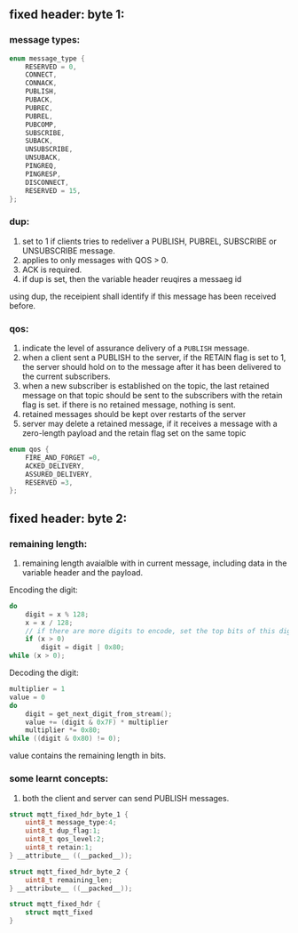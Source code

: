 
## fixed header: byte 1:

### message types:

```c
enum message_type {
    RESERVED = 0,
    CONNECT,
    CONNACK,
    PUBLISH,
    PUBACK,
    PUBREC,
    PUBREL,
    PUBCOMP,
    SUBSCRIBE,
    SUBACK,
    UNSUBSCRIBE,
    UNSUBACK,
    PINGREQ,
    PINGRESP,
    DISCONNECT,
    RESERVED = 15,	
};
```


### dup:

1. set to 1 if clients tries to redeliver a PUBLISH, PUBREL, SUBSCRIBE or UNSUBSCRIBE message.
2. applies to only messages with QOS > 0.
3. ACK is required.
4. if dup is set, then the variable header reuqires a messaeg id

using dup, the receipient shall identify if this message has been received before.

### qos:

1. indicate the level of assurance delivery of a `PUBLISH` message.
2. when a client sent a PUBLISH to the server, if the RETAIN flag is set to 1, the server should hold on to the message after it has been delivered to the current subscribers.
3. when a new subscriber is established on the topic, the last retained message on that topic should be sent to the subscribers with the retain flag is set. if there is no retained message, nothing is sent.
4. retained messages should be kept over restarts of the server
5. server may delete a retained message, if it receives a message with a zero-length payload and the retain flag set on the same topic


```c
enum qos {
    FIRE_AND_FORGET =0,
    ACKED_DELIVERY,
    ASSURED_DELIVERY,
    RESERVED =3,
};
```

## fixed header: byte 2:

### remaining length:

1. remaining length avaialble with in current message, including data in the variable header and the payload.

Encoding the digit:

```c
do
    digit = x % 128;
    x = x / 128;
    // if there are more digits to encode, set the top bits of this digit
    if (x > 0)
        digit = digit | 0x80;
while (x > 0);
```

Decoding the digit:

```c
multiplier = 1
value = 0
do
    digit = get_next_digit_from_stream();
    value += (digit & 0x7F) * multiplier
    multiplier *= 0x80;
while ((digit & 0x80) != 0);
```

value contains the remaining length in bits.



### some learnt concepts:

1. both the client and server can send PUBLISH messages.

```c
struct mqtt_fixed_hdr_byte_1 {
	uint8_t message_type:4;
	uint8_t dup_flag:1;
	uint8_t qos_level:2;
	uint8_t retain:1;
} __attribute__ ((__packed__));

struct mqtt_fixed_hdr_byte_2 {
	uint8_t remaining_len;
} __attribute__ ((__packed__));

struct mqtt_fixed_hdr {
	struct mqtt_fixed
}
```
